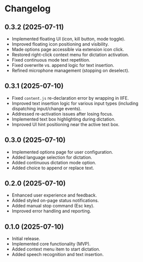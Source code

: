 # Changelog

## 0.3.2 (2025-07-11)

*   Implemented floating UI (icon, kill button, mode toggle).
*   Improved floating icon positioning and visibility.
*   Made options page accessible via extension icon click.
*   Restored right-click context menu for dictation activation.
*   Fixed continuous mode text repetition.
*   Fixed overwrite vs. append logic for text insertion.
*   Refined microphone management (stopping on deselect).

## 0.3.1 (2025-07-10)

*   Fixed `content.js` re-declaration error by wrapping in IIFE.
*   Improved text insertion logic for various input types (including dispatching input/change events).
*   Addressed re-activation issues after losing focus.
*   Implemented text box highlighting during dictation.
*   Improved UI hint positioning near the active text box.


## 0.3.0 (2025-07-10)

*   Implemented options page for user configuration.
*   Added language selection for dictation.
*   Added continuous dictation mode option.
*   Added choice to append or replace text.

## 0.2.0 (2025-07-10)

*   Enhanced user experience and feedback.
*   Added styled on-page status notifications.
*   Added manual stop command (Esc key).
*   Improved error handling and reporting.

## 0.1.0 (2025-07-10)

*   Initial release.
*   Implemented core functionality (MVP).
*   Added context menu item to start dictation.
*   Added speech recognition and text insertion.